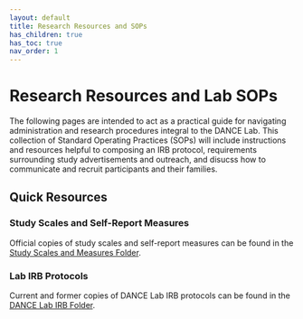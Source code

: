 ```yaml
---
layout: default
title: Research Resources and SOPs
has_children: true
has_toc: true
nav_order: 1
---
```


# Research Resources and Lab SOPs

The following pages are intended to act as a practical guide for navigating administration and research procedures integral to the DANCE Lab. This collection of Standard Operating Practices (SOPs) will include instructions and resources helpful to composing an IRB protocol, requirements surrounding study advertisements and outreach, and disucss how to communicate and recruit participants and their families.

## Quick Resources 

### Study Scales and Self-Report Measures

Official copies of study scales and self-report measures can be found in the [Study Scales and Measures Folder](https://drive.google.com/drive/folders/1sqQoPDFvRkm-jNTPlZFn1UcznMH_iDRx). 

### Lab IRB Protocols

Current and former copies of DANCE Lab IRB protocols can be found in the [DANCE Lab IRB Folder](https://drive.google.com/drive/folders/19pH3p4Us1Sa6EdYonSyicn8ZgV9vc-6R). 

